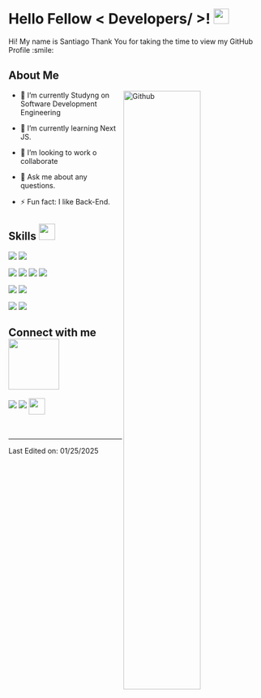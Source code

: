 

<h1> Hello Fellow < Developers/ >! <img src = "https://raw.githubusercontent.com/MartinHeinz/MartinHeinz/master/wave.gif" width = 30px> </h1>
<p align='center'>
</p>




<div size='20px'> Hi! My name is Santiago Thank You for taking the time to view my GitHub Profile :smile: 
</div>

<h2> About Me </h2>

<img width="55%" align="right" alt="Github" src="https://raw.githubusercontent.com/onimur/.github/master/.resources/git-header.svg" />

- 🔭 I’m currently Studyng on Software Development Engineering
  
- 🌱 I’m currently learning Next JS.
  
- 👯 I’m looking to work o collaborate
  
- 💬 Ask me about any questions.
  
- ⚡ Fun fact: I like Back-End.

<h2> Skills <img src = "https://media2.giphy.com/media/QssGEmpkyEOhBCb7e1/giphy.gif?cid=ecf05e47a0n3gi1bfqntqmob8g9aid1oyj2wr3ds3mg700bl&rid=giphy.gif" width = 32px> </h2>

<p>
  <img src='https://img.shields.io/badge/HTML5-E34F26?style=for-the-badge&logo=html5&logoColor=white' >
  <img src='https://img.shields.io/badge/Tailwind_CSS-38B2AC?style=for-the-badge&logo=tailwind-css&logoColor=white' >
 
</p>

<p>
   <img src='https://img.shields.io/badge/JavaScript-323330?style=for-the-badge&logo=javascript&logoColor=F7DF1E' >
  <img src='https://img.shields.io/badge/TypeScript-007ACC?style=for-the-badge&logo=typescript&logoColor=white' >
  <img src='https://img.shields.io/badge/Express%20js-000000?style=for-the-badge&logo=express&logoColor=white' >
  <img src='https://img.shields.io/badge/next%20js-000000?style=for-the-badge&logo=nextdotjs&logoColor=white' >
</p>

<p>
  <img src='https://img.shields.io/badge/PHP-777BB4?style=for-the-badge&logo=php&logoColor=white' >
  <img src='https://img.shields.io/badge/Laravel-FF2D20?style=for-the-badge&logo=laravel&logoColor=white' >
</p>

<p>
  <img src='https://img.shields.io/badge/MySQL-005C84?style=for-the-badge&logo=mysql&logoColor=white' >
  <img src='https://img.shields.io/badge/MongoDB-4EA94B?style=for-the-badge&logo=mongodb&logoColor=white' >
</p>


<h2> Connect with me <img src='https://raw.githubusercontent.com/ShahriarShafin/ShahriarShafin/main/Assets/handshake.gif' width="100px"> </h2>
<a href = 'https://www.linkedin.com/in/santiagogrj/'> <img  src="https://img.shields.io/badge/LinkedIn-0077B5?style=for-the-badge&logo=linkedin&logoColor=white"/></a> 
<a href = 'https://x.com/SantiagoGRJ1'> <img src="https://img.shields.io/badge/X-000000?style=for-the-badge&logo=x&logoColor=white"/></a> 
<a href = 'https://github.com/SantiagoGRJ'> <img width = '32px' align= 'center' src="https://raw.githubusercontent.com/rahulbanerjee26/githubAboutMeGenerator/main/icons/github.svg"/></a>
  
<br>
<br>
  <br>
  



-----


Last Edited on: 01/25/2025
